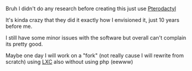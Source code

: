 Bruh I didn't do any research before creating this just use
[Pterodactyl](https://pterodactyl.io)

It's kinda crazy that they did it exactly how I envisioned it, just 10 years before me.

I still have some minor issues with the software but overall can't complain its pretty good.

Maybe one day I will work on a "fork" (not really cause I will rewrite from scratch) using [LXC](https://linuxcontainers.org/) also without using php (eewww)
